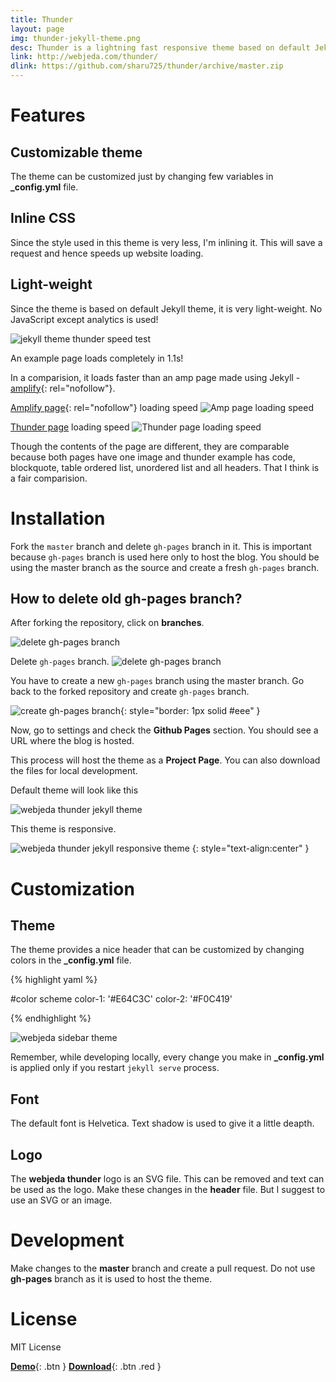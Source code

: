 ```yaml
---
title: Thunder
layout: page
img: thunder-jekyll-theme.png
desc: Thunder is a lightning fast responsive theme based on default Jekyll theme. It is minimal and free from JavaScript. It has a css file of size 5kb. This theme is best suited for minimal blogs. 
link: http://webjeda.com/thunder/
dlink: https://github.com/sharu725/thunder/archive/master.zip
---
```




# Features

## Customizable theme
The theme can be customized just by changing few variables in **_config.yml** file.

## Inline CSS
Since the style used in this theme is very less, I'm inlining it. This will save a request and hence speeds up website loading.

## Light-weight
Since the theme is based on default Jekyll theme, it is very light-weight. No JavaScript except analytics is used!

![jekyll theme thunder speed test]({{site.baseurl}}/images/webpagetest-jekyll-theme-thunder.jpg)

An example page loads completely in 1.1s!

In a comparision, it loads faster than an amp page made using Jekyll - [amplify](https://cdn.ampproject.org/c/s/ageitgey.github.io/amplify/2016/03/08/example-post.html){: rel="nofollow"}.

[Amplify page](https://cdn.ampproject.org/c/s/ageitgey.github.io/amplify/2016/03/08/example-post.html){: rel="nofollow"} loading speed
![Amp page loading speed]({{site.baseurl}}/images/webpagetest-jekyll-theme-amplify-example.jpg)


[Thunder page](http://webjeda.com/thunder/example/) loading speed
![Thunder page loading speed]({{site.baseurl}}/images/webpagetest-jekyll-theme-thunder-example.jpg)

Though the contents of the page are different, they are comparable because both pages have one image and thunder example has code, blockquote, table ordered list, unordered list and all headers. That I think is a fair comparision.



# Installation
Fork the ``master`` branch and delete ``gh-pages`` branch in it. This is important because ``gh-pages`` branch is used here only to host the blog. You should be using the master branch as the source and create a fresh ``gh-pages`` branch.

## How to delete old **gh-pages** branch?
After forking the repository, click on **branches**.


![delete gh-pages branch]({{site.baseurl}}/images/delete-github-branch.png)

Delete ``gh-pages`` branch.
![delete gh-pages branch]({{site.baseurl}}/images/delete-github-branch-2.png)

You have to create a new ``gh-pages`` branch using the master branch. Go back to the forked repository and create ``gh-pages`` branch.

![create gh-pages branch]({{site.baseurl}}/images/create-gh-pages-branch.JPG){: style="border: 1px solid #eee" }

Now, go to settings and check the **Github Pages** section. You should see a URL where the blog is hosted.

This process will host the theme as a **Project Page**. You can also download the files for local development. 

Default theme will look like this

![webjeda thunder jekyll theme]({{site.baseurl}}/images/thunder-jekyll-theme.jpg)

This theme is responsive.

![webjeda thunder jekyll responsive theme]({{site.baseurl}}/images/thunder-responsive-jekyll-theme.jpg)
{: style="text-align:center" }

# Customization

## Theme
The theme provides a nice header that can be customized by changing colors in the **_config.yml** file.

{% highlight yaml %}

#color scheme
color-1: '#E64C3C'
color-2: '#F0C419' 

{% endhighlight %}

![webjeda sidebar theme]({{site.baseurl}}/images/thunder-jekyll-theme-2.jpg)

Remember, while developing locally, every change you make in **_config.yml** is applied only if you restart ``jekyll serve`` process.

## Font 
The default font is Helvetica. Text shadow is used to give it a little deapth.

## Logo
The **webjeda thunder** logo is an SVG file. This can be removed and text can be used as the logo. Make these changes in the **header** file. But I suggest to use an SVG or an image.

# Development
Make changes to the **master** branch and create a pull request. Do not use **gh-pages** branch as it is used to host the theme.

# License
MIT License

[**Demo**]({{page.link}}){: .btn }
[**Download**]({{page.dlink}}){: .btn .red }
